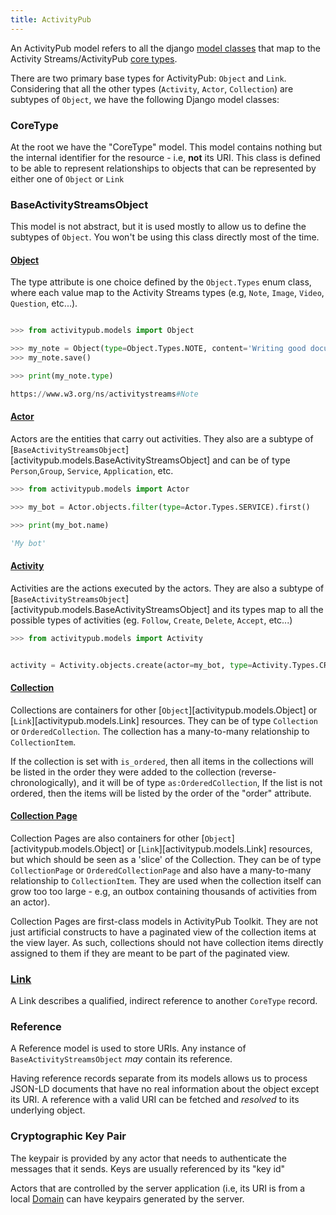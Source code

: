 ```yaml
---
title: ActivityPub
---
```


An ActivityPub model refers to all the django [model
classes](https://docs.djangoproject.com/en/stable/topics/db/models/)
that map to the Activity Streams/ActivityPub [core
types](https://www.w3.org/TR/activitystreams-core/).

There are two primary base types for ActivityPub: `Object` and `Link`.
Considering that all the other types (`Activity`, `Actor`,
`Collection`) are subtypes of `Object`, we have the following Django
model classes:

### CoreType

At the root we have the "CoreType" model. This model contains nothing
but the internal identifier for the resource - i.e, **not** its URI.
This class is defined to be able to represent relationships to objects
that can be represented by either one of `Object` or `Link`

### BaseActivityStreamsObject

This model is not abstract, but it is used mostly to allow us to
define the subtypes of `Object`. You won't be using this class
directly most of the time.

#### [Object](https://www.w3.org/TR/activitystreams-core/#object)

The type attribute is one choice defined by the `Object.Types` enum class, where each value map to the Activity Streams types (e.g, `Note`, `Image`, `Video`, `Question`, etc...).

```python

>>> from activitypub.models import Object

>>> my_note = Object(type=Object.Types.NOTE, content='Writing good documentation is an art that I am yet to master')
>>> my_note.save()

>>> print(my_note.type)

https://www.w3.org/ns/activitystreams#Note

```

#### [Actor](https://www.w3.org/TR/activitystreams-core/#actors)

Actors are the entities that carry out activities. They also are a
subtype of [`BaseActivityStreamsObject`][activitypub.models.BaseActivityStreamsObject] and can be of type
`Person`,`Group`, `Service`, `Application`, etc.

```python
>>> from activitypub.models import Actor

>>> my_bot = Actor.objects.filter(type=Actor.Types.SERVICE).first()

>>> print(my_bot.name)

'My bot'

```

#### [Activity](https://www.w3.org/TR/activitystreams-core/#activities)

Activities are the actions executed by the actors. They are also a
subtype of
[`BaseActivityStreamsObject`][activitypub.models.BaseActivityStreamsObject]
and its types map to all the possible types of activities (eg.
`Follow`, `Create`, `Delete`, `Accept`, etc...)

```python
>>> from activitypub.models import Activity


activity = Activity.objects.create(actor=my_bot, type=Activity.Types.CREATE, object=my_note)


```

#### [Collection](https://www.w3.org/TR/activitystreams-core/#collections)

Collections are containers for other
[`Object`][activitypub.models.Object] or
[`Link`][activitypub.models.Link] resources. They can be of type
`Collection` or `OrderedCollection`. The collection has a many-to-many
relationship to `CollectionItem`.

If the collection is set with `is_ordered`, then all items in the
collections will be listed in the order they were added to the
collection (reverse-chronologically), and it will be of type
`as:OrderedCollection`, If the list is not ordered, then the items
will be listed by the order of the "order" attribute.

#### [Collection Page](https://www.w3.org/TR/activitystreams-core/#collections)

Collection Pages are also containers for other
[`Object`][activitypub.models.Object] or
[`Link`][activitypub.models.Link] resources, but which should be seen
as a 'slice' of the Collection. They can be of type `CollectionPage`
or `OrderedCollectionPage` and also have a many-to-many relationship
to `CollectionItem`. They are used when the collection itself can grow
too too large - e.g, an outbox containing thousands of activities from
an actor).

Collection Pages are first-class models in ActivityPub Toolkit. They
are not just artificial constructs to have a paginated view of the
collection items at the view layer. As such, collections should not
have collection items directly assigned to them if they are meant to
be part of the paginated view.

### [Link](https://www.w3.org/TR/activitystreams-core/#link)

A Link describes a qualified, indirect reference to another `CoreType`
record.


### Reference

A Reference model is used to store URIs. Any instance of `BaseActivityStreamsObject` *may* contain its reference.

Having reference records separate from its models allows us to process
JSON-LD documents that have no real information about the object
except its URI. A reference with a valid URI can be fetched and
*resolved* to its underlying object.

### Cryptographic Key Pair

The keypair is provided by any actor that needs to authenticate the
messages that it sends. Keys are usually referenced by its "key id"

Actors that are controlled by the server application (i.e, its URI is
from a local [Domain](./domains.md) can have keypairs
generated by the server.
